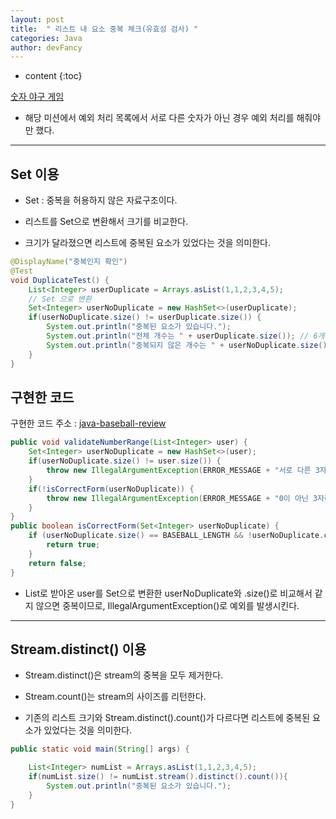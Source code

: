 ```yaml
---
layout: post
title:  " 리스트 내 요소 중복 체크(유효성 검사) "
categories: Java
author: devFancy
---
```

* content
{:toc}

[숫자 야구 게임](https://github.com/devFancy/java-baseball/tree/fancy-review)

* 해당 미션에서 예외 처리 목록에서 서로 다른 숫자가 아닌 경우 예외 처리를 해줘야만 했다.

---

## Set 이용

* Set : 중복을 허용하지 않은 자료구조이다.

* 리스트를 Set으로 변환해서 크기를 비교한다.

* 크기가 달라졌으면 리스트에 중복된 요소가 있었다는 것을 의미한다.

``` java
@DisplayName("중복인지 확인")
@Test
void DuplicateTest() {
    List<Integer> userDuplicate = Arrays.asList(1,1,2,3,4,5);
    // Set 으로 변환
    Set<Integer> userNoDuplicate = new HashSet<>(userDuplicate);
    if(userNoDuplicate.size() != userDuplicate.size()) {
        System.out.println("중복된 요소가 있습니다.");
        System.out.println("전체 개수는 " + userDuplicate.size()); // 6개
        System.out.println("중복되지 않은 개수는 " + userNoDuplicate.size()); // 5개
    }
}
```


## 구현한 코드

구현한 코드 주소 : [java-baseball-review](https://github.com/devfancy/java-baseball)

``` java
public void validateNumberRange(List<Integer> user) {
    Set<Integer> userNoDuplicate = new HashSet<>(user);
    if(userNoDuplicate.size() != user.size()) {
        throw new IllegalArgumentException(ERROR_MESSAGE + "서로 다른 3자리 숫자만 입력 가능합니다.");
    }
    if(!isCorrectForm(userNoDuplicate)) {
        throw new IllegalArgumentException(ERROR_MESSAGE + "0이 아닌 3자리 숫자만 입력 가능합니다.");
    }
}
public boolean isCorrectForm(Set<Integer> userNoDuplicate) {
    if (userNoDuplicate.size() == BASEBALL_LENGTH && !userNoDuplicate.contains(ZERO)) {
        return true;
    }
    return false;
}
```

* List로 받아온 user를 Set으로 변환한 userNoDuplicate와 .size()로 비교해서 같지 않으면 중복이므로, IllegalArgumentException()로 예외를 발생시킨다.

---

## Stream.distinct() 이용

* Stream.distinct()은 stream의 중복을 모두 제거한다.

* Stream.count()는 stream의 사이즈를 리턴한다.

* 기존의 리스트 크기와 Stream.distinct().count()가 다르다면 리스트에 중복된 요소가 있었다는 것을 의미한다.

``` java
public static void main(String[] args) {

    List<Integer> numList = Arrays.asList(1,1,2,3,4,5);
    if(numList.size() != numList.stream().distinct().count()){
        System.out.println("중복된 요소가 있습니다.");
    }
}
```